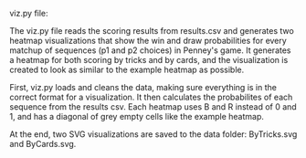 viz.py file:

The viz.py file reads the scoring results from results.csv and generates two heatmap visualizations that show the win and draw probabilities for every matchup of sequences (p1 and p2 choices) in Penney's game. It generates a heatmap for both scoring by tricks and by cards, and the visualization is created to look as similar to the example heatmap as possible. 

First, viz.py loads and cleans the data, making sure everything is in the correct format for a visualization. It then calculates the probabilites of each sequence from the results csv. Each heatmap uses B and R instead of 0 and 1, and has a diagonal of grey empty cells like the example heatmap. 

At the end, two SVG visualizations are saved to the data folder: ByTricks.svg and ByCards.svg.